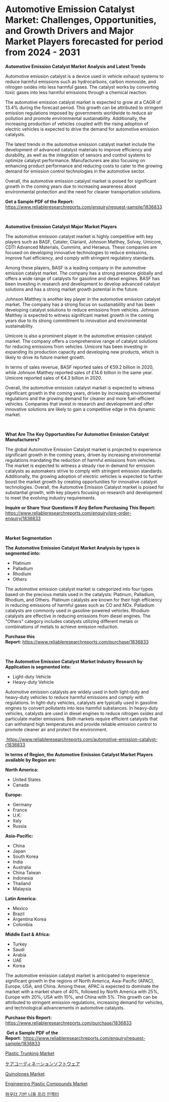 <p><h1>Automotive Emission Catalyst Market: Challenges, Opportunities, and Growth Drivers and Major Market Players forecasted for period from 2024 - 2031</h1></p><p><strong>Automotive Emission Catalyst Market Analysis and Latest Trends</strong></p>
<p><p>Automotive emission catalyst is a device used in vehicle exhaust systems to reduce harmful emissions such as hydrocarbons, carbon monoxide, and nitrogen oxides into less harmful gases. The catalyst works by converting toxic gases into less harmful emissions through a chemical reaction.</p><p>The automotive emission catalyst market is expected to grow at a CAGR of 13.4% during the forecast period. This growth can be attributed to stringent emission regulations imposed by governments worldwide to reduce air pollution and promote environmental sustainability. Additionally, the increasing production of vehicles coupled with the rising adoption of electric vehicles is expected to drive the demand for automotive emission catalysts.</p><p>The latest trends in the automotive emission catalyst market include the development of advanced catalyst materials to improve efficiency and durability, as well as the integration of sensors and control systems to optimize catalyst performance. Manufacturers are also focusing on enhancing product performance and reducing costs to cater to the growing demand for emission control technologies in the automotive sector.</p><p>Overall, the automotive emission catalyst market is poised for significant growth in the coming years due to increasing awareness about environmental protection and the need for cleaner transportation solutions.</p></p>
<p><strong>Get a Sample PDF of the Report:&nbsp;</strong> <a href="https://www.reliableresearchreports.com/enquiry/request-sample/1836833">https://www.reliableresearchreports.com/enquiry/request-sample/1836833</a></p>
<p>&nbsp;</p>
<p><strong>Automotive Emission Catalyst Major Market Players</strong></p>
<p><p>The automotive emission catalyst market is highly competitive with key players such as BASF, Cataler, Clariant, Johnson Matthey, Solvay, Umicore, CDTI Advanced Materials, Cummins, and Heraeus. These companies are focused on developing innovative technologies to reduce emissions, improve fuel efficiency, and comply with stringent regulatory standards.</p><p>Among these players, BASF is a leading company in the automotive emission catalyst market. The company has a strong presence globally and offers a wide range of catalysts for gasoline and diesel engines. BASF has been investing in research and development to develop advanced catalyst solutions and has a strong market growth potential in the future.</p><p>Johnson Matthey is another key player in the automotive emission catalyst market. The company has a strong focus on sustainability and has been developing catalyst solutions to reduce emissions from vehicles. Johnson Matthey is expected to witness significant market growth in the coming years due to its strong commitment to innovation and environmental sustainability.</p><p>Umicore is also a prominent player in the automotive emission catalyst market. The company offers a comprehensive range of catalyst solutions for reducing emissions from vehicles. Umicore has been investing in expanding its production capacity and developing new products, which is likely to drive its future market growth.</p><p>In terms of sales revenue, BASF reported sales of €59.2 billion in 2020, while Johnson Matthey reported sales of £14.6 billion in the same year. Umicore reported sales of €4.3 billion in 2020.</p><p>Overall, the automotive emission catalyst market is expected to witness significant growth in the coming years, driven by increasing environmental regulations and the growing demand for cleaner and more fuel-efficient vehicles. Companies that invest in research and development and offer innovative solutions are likely to gain a competitive edge in this dynamic market.</p></p>
<p>&nbsp;</p>
<p><strong>What Are The Key Opportunities For Automotive Emission Catalyst Manufacturers?</strong></p>
<p><p>The global Automotive Emission Catalyst market is projected to experience significant growth in the coming years, driven by increasing environmental regulations mandating the reduction of harmful emissions from vehicles. The market is expected to witness a steady rise in demand for emission catalysts as automakers strive to comply with stringent emission standards. Additionally, the growing adoption of electric vehicles is expected to further boost the market growth by creating opportunities for innovative catalyst technologies. Overall, the Automotive Emission Catalyst market is poised for substantial growth, with key players focusing on research and development to meet the evolving industry requirements.</p></p>
<p><strong>Inquire or Share Your Questions If Any Before Purchasing This Report:</strong> <a href="https://www.reliableresearchreports.com/enquiry/pre-order-enquiry/1836833">https://www.reliableresearchreports.com/enquiry/pre-order-enquiry/1836833</a></p>
<p>&nbsp;</p>
<p><strong>Market Segmentation</strong></p>
<p><strong>The Automotive Emission Catalyst Market Analysis by types is segmented into:</strong></p>
<p><ul><li>Platinum</li><li>Palladium</li><li>Rhodium</li><li>Others</li></ul></p>
<p><p>The automotive emission catalyst market is categorized into four types based on the precious metals used in the catalysts: Platinum, Palladium, Rhodium, and Others. Platinum catalysts are known for their high efficiency in reducing emissions of harmful gases such as CO and NOx. Palladium catalysts are commonly used in gasoline-powered vehicles. Rhodium catalysts are effective in reducing emissions from diesel engines. The "Others" category includes catalysts utilizing different metals or combinations of metals to achieve emission reduction.</p></p>
<p><strong>Purchase this Report:&nbsp;</strong><a href="https://www.reliableresearchreports.com/purchase/1836833">https://www.reliableresearchreports.com/purchase/1836833</a></p>
<p>&nbsp;</p>
<p><strong>The Automotive Emission Catalyst Market Industry Research by Application is segmented into:</strong></p>
<p><ul><li>Light-duty Vehicle</li><li>Heavy-duty Vehicle</li></ul></p>
<p><p>Automotive emission catalysts are widely used in both light-duty and heavy-duty vehicles to reduce harmful emissions and comply with regulations. In light-duty vehicles, catalysts are typically used in gasoline engines to convert pollutants into less harmful substances. In heavy-duty vehicles, catalysts are used in diesel engines to reduce nitrogen oxides and particulate matter emissions. Both markets require efficient catalysts that can withstand high temperatures and provide reliable emission control to promote cleaner air and protect the environment.</p></p>
<p><a href="https://www.reliableresearchreports.com/automotive-emission-catalyst-r1836833">&nbsp;https://www.reliableresearchreports.com/automotive-emission-catalyst-r1836833</a></p>
<p><strong>In terms of Region, the Automotive Emission Catalyst Market Players available by Region are:</strong></p>
<p>
    <p> <strong> North America: </strong>
        <ul>
            <li>United States</li>
            <li>Canada</li>
        </ul>
        </p> 
    <p> <strong> Europe: </strong>
        <ul>
            <li>Germany</li>
            <li>France</li>
            <li>U.K.</li>
            <li>Italy</li>
            <li>Russia</li>
        </ul>
        </p> 
    <p> <strong> Asia-Pacific: </strong>
        <ul>
            <li>China</li>
            <li>Japan</li>
            <li>South Korea</li>
            <li>India</li>
            <li>Australia</li>
            <li>China Taiwan</li>
            <li>Indonesia</li>
            <li>Thailand</li>
            <li>Malaysia</li>
        </ul>
        </p> 
    <p> <strong> Latin America: </strong>
        <ul>
            <li>Mexico</li>
            <li>Brazil</li>
            <li>Argentina Korea</li>
            <li>Colombia</li>
        </ul>
        </p> 
    <p> <strong> Middle East & Africa: </strong>
        <ul>
            <li>Turkey</li>
            <li>Saudi</li>
            <li>Arabia</li>
            <li>UAE</li>
            <li>Korea</li>
        </ul>
    </p>
    </p>
<p><p>The automotive emission catalyst market is anticipated to experience significant growth in the regions of North America, Asia-Pacific (APAC), Europe, USA, and China. Among these, APAC is expected to dominate the market with a market share of 40%, followed by North America with 25%, Europe with 20%, USA with 10%, and China with 5%. This growth can be attributed to stringent emission regulations, increasing demand for vehicles, and technological advancements in automotive catalysts.</p></p>
<p><strong>Purchase this Report: </strong><a href="https://www.reliableresearchreports.com/purchase/1836833">https://www.reliableresearchreports.com/purchase/1836833</a></p>
<p>&nbsp;<strong>Get a Sample PDF of the Report:&nbsp;&nbsp;</strong><a href="https://www.reliableresearchreports.com/enquiry/request-sample/1836833">https://www.reliableresearchreports.com/enquiry/request-sample/1836833</a></p>
<p><strong></strong></p>
<p><p><a href="https://www.linkedin.com/pulse/plastic-trunking-market-global-share-ranking-overall-eta4e">Plastic Trunking Market</a></p><p><a href="https://medium.com/@barrymundy88/%E3%82%B1%E3%82%A2%E3%82%B3%E3%83%BC%E3%83%87%E3%82%A3%E3%83%8D%E3%83%BC%E3%82%B7%E3%83%A7%E3%83%B3%E3%82%BD%E3%83%95%E3%83%88%E3%82%A6%E3%82%A7%E3%82%A2%E5%B8%82%E5%A0%B4%E8%A6%8F%E6%A8%A1-%E5%B8%82%E5%A0%B4%E5%B1%95%E6%9C%9B%E3%81%8A%E3%82%88%E3%81%B3%E5%B8%82%E5%A0%B4%E4%BA%88%E6%B8%AC-2024%E5%B9%B4%E3%81%8B%E3%82%892031%E5%B9%B4%E3%81%BE%E3%81%A7-e601b3f82b93">ケアコーディネーションソフトウェア</a></p><p><a href="https://github.com/MyrtisWest1/Market-Research-Report-List-2/blob/main/quinolones-market.md">Quinolones Market</a></p><p><a href="https://www.linkedin.com/pulse/global-engineering-plastic-compounds-market-analysis-trends-wrtme">Engineering Plastic Compounds Market</a></p><p><a href="https://github.com/vseigx30c9a1j/Market-Research-Report-List-3/blob/main/1923075101141.md">파우더 기반 니들 프리 인젝터</a></p></p>
